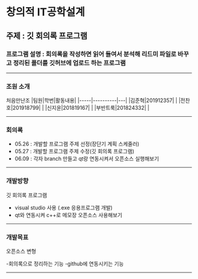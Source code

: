 창의적 IT공학설계
===================

## 주제 : 깃 회의록 프로그램
### 프로그램 설명 : 회의록을 작성하면 읽어 들여서 분석해 리드미 파일로 바꾸고 정리된 폴더를 깃허브에 업로드 하는 프로그램

<hr>

### 조원 소개
처음만난조
|팀원|학번|활동내용|
|-----|----------|---|
|김준혁|201912357|   |
|전찬호|201918799|   |
|신지윤|201819167|   |
|부반트룩|201824332|   |

<hr>

### 회의록
- 05.26 : 개발할 프로그램 주제 선정(장단기 계획 스케줄러)
- 05.27 : 개발할 프로그램 주제 수정(깃 회의록 프로그램)
- 06.09 : 각자 branch 만들고 qt랑 연동시켜서 오픈소스 실행해보기


<hr>

### 개발방향
깃 회의록 프로그램

- visual studio 사용 (.exe 응용프로그램 개발)
- qt와 연동시켜 c++로 메모장 오픈소스 사용해보기

<hr>

### 개발목표
오픈소스 변형

  -회의록으로 정리하는 기능
  -github에 연동시키는 기능

<hr>

